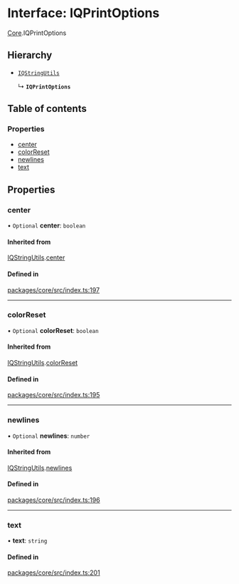 # Interface: IQPrintOptions

[Core](../modules/Core.md).IQPrintOptions

## Hierarchy

- [`IQStringUtils`](Core.IQStringUtils.md)

  ↳ **`IQPrintOptions`**

## Table of contents

### Properties

- [center](Core.IQPrintOptions.md#center)
- [colorReset](Core.IQPrintOptions.md#colorreset)
- [newlines](Core.IQPrintOptions.md#newlines)
- [text](Core.IQPrintOptions.md#text)

## Properties

### center

• `Optional` **center**: `boolean`

#### Inherited from

[IQStringUtils](Core.IQStringUtils.md).[center](Core.IQStringUtils.md#center)

#### Defined in

[packages/core/src/index.ts:197](https://github.com/iniquitybbs/iniquity/blob/a82cddc/packages/core/src/index.ts#L197)

___

### colorReset

• `Optional` **colorReset**: `boolean`

#### Inherited from

[IQStringUtils](Core.IQStringUtils.md).[colorReset](Core.IQStringUtils.md#colorreset)

#### Defined in

[packages/core/src/index.ts:195](https://github.com/iniquitybbs/iniquity/blob/a82cddc/packages/core/src/index.ts#L195)

___

### newlines

• `Optional` **newlines**: `number`

#### Inherited from

[IQStringUtils](Core.IQStringUtils.md).[newlines](Core.IQStringUtils.md#newlines)

#### Defined in

[packages/core/src/index.ts:196](https://github.com/iniquitybbs/iniquity/blob/a82cddc/packages/core/src/index.ts#L196)

___

### text

• **text**: `string`

#### Defined in

[packages/core/src/index.ts:201](https://github.com/iniquitybbs/iniquity/blob/a82cddc/packages/core/src/index.ts#L201)
